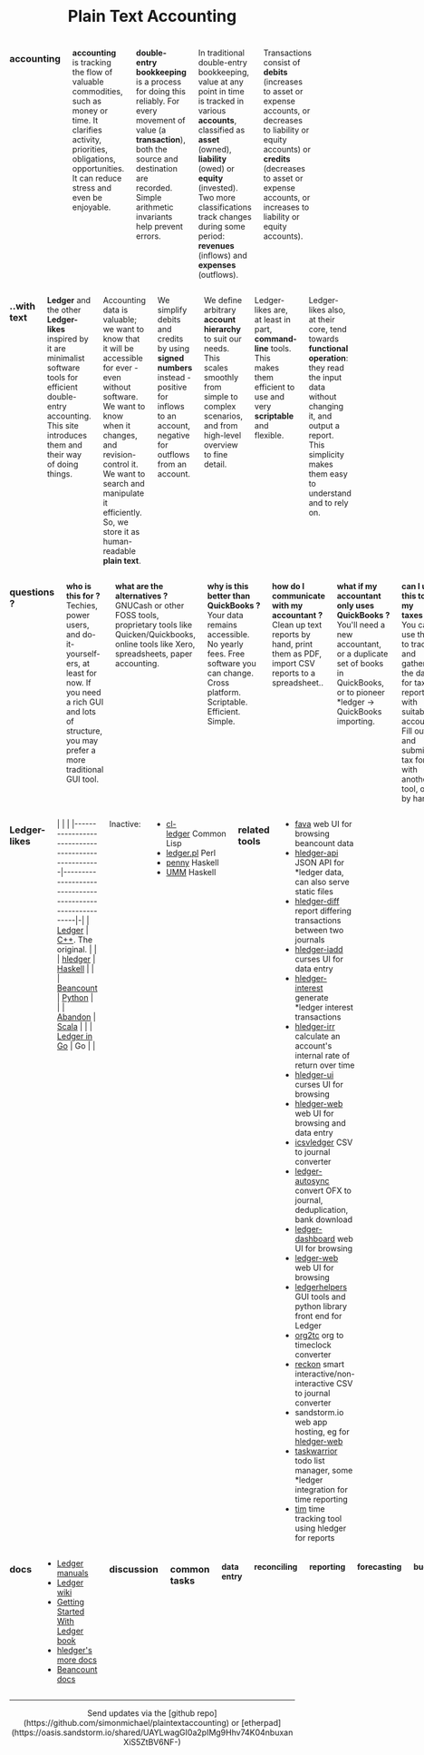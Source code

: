 <!-- CSS: http://getskeleton.com -->
<!-- markdown: http://pandoc.org/README.html -->

<div class="row" style="padding-top: 15%">

<h1 style="text-align:center; margin-bottom:5%;">Plain Text Accounting</h1>

<div class="four columns">

### accounting

**accounting** is tracking the flow of valuable commodities, such as money or time.
It clarifies activity, priorities, obligations, opportunities.
It can reduce stress and even be enjoyable.

**double-entry bookkeeping** is a process for doing this reliably.
For every movement of value (a **transaction**), both the source and destination are recorded.
Simple arithmetic invariants help prevent errors.

In traditional double-entry bookkeeping, value at any point in time is tracked in various **accounts**, classified as
**asset** (owned), **liability** (owed) or **equity** (invested).
Two more classifications track changes during some period: **revenues** (inflows) and **expenses** (outflows).

Transactions consist of **debits** (increases to asset or expense
accounts, or decreases to liability or equity accounts) or **credits**
(decreases to asset or expense accounts, or increases to liability or
equity accounts).

</div>
<div class="four columns">

### ..with text

**Ledger** and the other **Ledger-likes** inspired by it are minimalist software tools for efficient double-entry accounting.
This site introduces them and their way of doing things.

Accounting data is valuable;
we want to know that it will be accessible for ever - even without software.
We want to know when it changes, and revision-control it.
We want to search and manipulate it efficiently.
So, we store it as human-readable **plain text**.

We simplify debits and credits by using **signed numbers** instead -
positive for inflows to an account, negative for outflows from an account.

We define arbitrary **account hierarchy** to suit our needs.
This scales smoothly from simple to complex scenarios, and from high-level overview to fine detail.

Ledger-likes are, at least in part, **command-line** tools.
This makes them efficient to use and very **scriptable** and flexible.

Ledger-likes also, at their core, tend towards **functional operation**:
they read the input data without changing it, and output a report.
This simplicity makes them easy to understand and to rely on.

</div>
<div class="three columns">

### questions ?

**who is this for&nbsp;?**\
Techies, power users, and do-it-yourself-ers,
at least for now.
If you need a rich GUI and lots of structure, you may prefer a more traditional GUI tool.

**what are the alternatives&nbsp;?**\
GNUCash or other FOSS tools, proprietary tools like Quicken/Quickbooks, online tools like Xero, spreadsheets, paper accounting.

**why is this better than QuickBooks&nbsp;?**\
Your data remains accessible.
No yearly fees.
Free software you can change.
Cross platform.
Scriptable.
Efficient.
Simple.

**how do I communicate with my accountant&nbsp;?**\
Clean up text reports by hand,
print them as PDF,
import CSV reports to a spreadsheet..

**what if my accountant only uses QuickBooks&nbsp;?**\
You'll need a new accountant,
or a duplicate set of books in QuickBooks,
or to pioneer *ledger -> QuickBooks importing.

**can I use this to do my taxes&nbsp;?**\
You can use this to track and gather the data for tax reporting, with suitable accounts.
Fill out and submit tax forms with another tool, or by hand.

</div>

</div>
<div class="row">

<div class="seven columns">

### Ledger-likes

<!-- http://pandoc.org/README.html#tables -->
| | |
|---------------------------------------------------|----------------------------------------------------------|-|
| [Ledger](http://ledger-cli.org)                   | [C++](https://www.openhub.net/p/ledger). The original. <!-- Very fast, advanced features. --> | |
| [hledger](http://hledger.org)                     | [Haskell](https://www.openhub.net/p/hledger) <!-- Easy to use, multi-column reports, multiple UIs. --> |  |
| [Beancount](http://furius.ca/beancount)           | [Python](https://www.openhub.net/p/beancount) <!-- Accounting correctness aids, extensible. --> |  |
| [Abandon](https://github.com/hrj/abandon)         | [Scala](https://www.openhub.net/p/abandon) |  |
| [Ledger in Go](https://github.com/howeyc/ledger)  | Go | |

<!-- | Inactive:                                         | | | -->
<!-- | [cl-ledger](https://github.com/ledger/cl-ledger)  | Common Lisp | | -->
<!-- | [ledger.pl](https://github.com/dimonf/ledger.pl)  | Perl | | -->
<!-- | [penny](https://github.com/massysett/penny)       | Haskell | | -->
<!-- | [UMM](http://hackage.haskell.org/package/UMM)     | Haskell | | -->

Inactive:

- [cl-ledger](https://github.com/ledger/cl-ledger)&nbsp;Common Lisp
- [ledger.pl](https://github.com/dimonf/ledger.pl)&nbsp;Perl
- [penny](https://github.com/massysett/penny)&nbsp;Haskell
- [UMM](http://hackage.haskell.org/package/UMM)&nbsp;Haskell

<!-- [compare](https://www.openhub.net/p/_compare?project_0=Ledger&project_1=hledger&project_2=beancount) -->

### related tools

- [fava](https://github.com/aumayr/beancount-web) web UI for browsing beancount data
- [hledger-api](https://github.com/simonmichael/hledger/tree/master/hledger-api) JSON API for *ledger data, can also serve static files
- [hledger-diff](http://hackage.haskell.org/package/hledger-diff) report differing transactions between two journals
- [hledger-iadd](https://github.com/hpdeifel/hledger-iadd) curses UI for data entry
- [hledger-interest](http://hackage.haskell.org/package/hledger-interest) generate *ledger interest transactions
- [hledger-irr](http://hackage.haskell.org/package/hledger-irr) calculate an account's internal rate of return over time
- [hledger-ui](http://hackage.haskell.org/package/hledger-ui) curses UI for browsing
- [hledger-web](http://hackage.haskell.org/package/hledger-web) web UI for browsing and data entry
- [icsvledger](https://launchpad.net/csv2ledger) CSV to journal converter
- [ledger-autosync](https://gitlab.com/egh/ledger-autosync) convert OFX to journal, deduplication, bank download
- [ledger-dashboard](https://github.com/Ikke/ledger-dashboard) web UI for browsing
- [ledger-web](https://github.com/slashdotdash/node-ledger-web) web UI for browsing
- [ledgerhelpers](https://github.com/Rudd-O/ledgerhelpers) GUI tools and python library front end for Ledger
- [org2tc](https://github.com/jwiegley/org2tc) org to timeclock converter
- [reckon](https://github.com/cantino/reckon) smart interactive/non-interactive CSV to journal converter
- sandstorm.io web app hosting, eg for [hledger-web](https://apps.sandstorm.io/app/8x12h6p0x0nrzk73hfq6zh2jxtgyzzcty7qsatkg7jfg2mzw5n90)
- [taskwarrior](http://taskwarrior.org) todo list manager, some *ledger integration for time reporting
- [tim](https://github.com/MatthiasKauer/tim) time tracking tool using hledger for reports
    
</div>
<div class="five columns u-pull-right">

### docs

- [Ledger manuals](http://ledger-cli.org/docs.html)
- [Ledger wiki](https://github.com/ledger/ledger/wiki)
- [Getting Started With Ledger book](https://github.com/rolfschr/GSWL-book)
- [hledger's more docs](http://hledger.org)
- [Beancount docs](http://furius.ca/beancount/doc/index)
<!-- - [Abandon wiki](https://github.com/hrj/abandon/wiki) -->

### discussion

### common tasks

#### data entry

#### reconciling

#### reporting

#### forecasting

#### budgetting

#### shared expenses

#### time tracking

- <https://github.com/anarcat/ledger-timetracking> on integrating timelog and journal

#### 

</div>

</div>
<div class="row" style="text-align:center;">

<hr>
Send updates via the
[github repo](https://github.com/simonmichael/plaintextaccounting)
or
[etherpad](https://oasis.sandstorm.io/shared/UAYLwagGI0a2pIMg9Hhv74K04nbuxanXiS5ZtBV6NF-)

</div>

